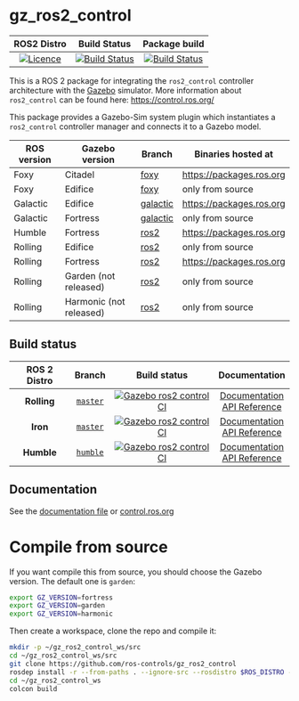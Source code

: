 # gz_ros2_control

ROS2 Distro | Build Status | Package build |
:---------: | :----: | :----------: |
[![Licence](https://img.shields.io/badge/License-Apache%202.0-blue.svg)](https://opensource.org/licenses/Apache-2.0) |  [![Build Status](http://build.ros2.org/buildStatus/icon?job=Hdev__ign_ros2_control__ubuntu_focal_amd64)](http://build.ros2.org/job/Hdev__ign_ros2_control__ubuntu_focal_amd64) |  [![Build Status](http://build.ros2.org/buildStatus/icon?job=Hbin_uF64__ign_ros2_control__ubuntu_focal_amd64__binary)](http://build.ros2.org/job/Hbin_uF64__ign_ros2_control__ubuntu_focal_amd64__binary) |

This is a ROS 2 package for integrating the `ros2_control` controller architecture with the [Gazebo](http://gazebosim.org/) simulator.
More information about `ros2_control` can be found here: https://control.ros.org/

This package provides a Gazebo-Sim system plugin which instantiates a `ros2_control` controller manager and connects it to a Gazebo model.

ROS version | Gazebo version | Branch | Binaries hosted at
-- | -- | -- | --
Foxy | Citadel | [foxy](https://github.com/ros-controls/gz_ros2_control/tree/foxy) | https://packages.ros.org
Foxy | Edifice | [foxy](https://github.com/ros-controls/gz_ros2_control/tree/foxy) | only from source
Galactic | Edifice | [galactic](https://github.com/ros-controls/gz_ros2_control/tree/galactic) | https://packages.ros.org
Galactic | Fortress | [galactic](https://github.com/ros-controls/gz_ros2_control/tree/galactic) | only from source
Humble | Fortress | [ros2](https://github.com/ros-controls/gz_ros2_control/tree/master) | https://packages.ros.org
Rolling | Edifice | [ros2](https://github.com/ros-controls/gz_ros2_control/tree/master) | only from source
Rolling | Fortress | [ros2](https://github.com/ros-controls/gz_ros2_control/tree/master) | https://packages.ros.org
Rolling | Garden (not released) | [ros2](https://github.com/ros-controls/gz_ros2_control/tree/master) | only from source
Rolling | Harmonic (not released) | [ros2](https://github.com/ros-controls/gz_ros2_control/tree/master) | only from source

## Build status

ROS 2 Distro | Branch | Build status | Documentation
:----------: | :----: | :----------: | :-----------:
**Rolling** | [`master`](https://github.com/ros-controls/gz_ros2_control/tree/master) | [![Gazebo ros2 control CI](https://github.com/ros-controls/gz_ros2_control/actions/workflows/ci.yaml/badge.svg?branch=master)](https://github.com/ros-controls/gz_ros2_control/actions/workflows/ci.yaml) | [Documentation](https://control.ros.org/master/index.html) <br /> [API Reference](https://control.ros.org/master/doc/api/index.html)
**Iron** | [`master`](https://github.com/ros-controls/gz_ros2_control/tree/master) | [![Gazebo ros2 control CI](https://github.com/ros-controls/gz_ros2_control/actions/workflows/ci.yaml/badge.svg?branch=master)](https://github.com/ros-controls/gz_ros2_control/actions/workflows/ci.yaml) | [Documentation](https://control.ros.org/master/index.html) <br /> [API Reference](https://control.ros.org/master/doc/api/index.html)
**Humble** | [`humble`](https://github.com/ros-controls/gz_ros2_control/tree/humble) | [![Gazebo ros2 control CI](https://github.com/ros-controls/gz_ros2_control/actions/workflows/ci.yaml/badge.svg?branch=humble)](https://github.com/ros-controls/gz_ros2_control/actions/workflows/ci.yaml) | [Documentation](https://control.ros.org/humble/index.html) <br /> [API Reference](https://control.ros.org/humble/doc/api/index.html)
## Documentation
See the [documentation file](doc/index.rst) or [control.ros.org](https://control.ros.org/master/doc/simulators/gz_ros2_control/doc/index.html)

# Compile from source

If you want compile this from source, you should choose the Gazebo version. The default one is `garden`:

```bash
export GZ_VERSION=fortress
export GZ_VERSION=garden
export GZ_VERSION=harmonic
```

Then create a workspace, clone the repo and compile it:

```bash
mkdir -p ~/gz_ros2_control_ws/src
cd ~/gz_ros2_control_ws/src
git clone https://github.com/ros-controls/gz_ros2_control
rosdep install -r --from-paths . --ignore-src --rosdistro $ROS_DISTRO -y
cd ~/gz_ros2_control_ws
colcon build
```
